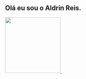 ## Olá eu sou o Aldrin Reis.

<div>
  <a href="https://github.com/aldrinreis">
    <img height="180em" src="https://github-readme-stats.vercel.app/api?username=aldrinreis&show_icons=true&theme-dracula&include_all_commits-true&count_private=true"/>
    <img/>
</div>
